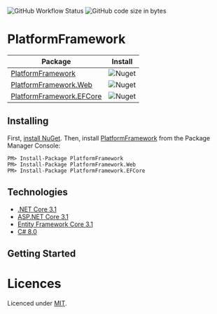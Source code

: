 ![GitHub Workflow Status](https://img.shields.io/github/workflow/status/vermilion/PlatformFramework/.NET%20Core?style=flat-square)
![GitHub code size in bytes](https://img.shields.io/github/languages/code-size/vermilion/PlatformFramework?style=flat-square)

# PlatformFramework

| Package | Install |
| --- | --- |
| [PlatformFramework](https://www.nuget.org/packages/PlatformFramework) | ![Nuget](https://img.shields.io/nuget/v/PlatformFramework?logo=nuget&style=flat-square) |
| [PlatformFramework.Web](https://www.nuget.org/packages/PlatformFramework.Web) | ![Nuget](https://img.shields.io/nuget/v/PlatformFramework.Web?logo=nuget&style=flat-square) |
| [PlatformFramework.EFCore](https://www.nuget.org/packages/PlatformFramework.EFCore) | ![Nuget](https://img.shields.io/nuget/v/PlatformFramework.EFCore?logo=nuget&style=flat-square) |

## Installing

First, [install NuGet](https://docs.microsoft.com/nuget/guides/install-nuget). Then, install [PlatformFramework](https://www.nuget.org/packages/PlatformFramework) from the Package Manager Console:

    PM> Install-Package PlatformFramework
    PM> Install-Package PlatformFramework.Web
    PM> Install-Package PlatformFramework.EFCore

## Technologies

* [.NET Core 3.1](https://dotnet.microsoft.com/download)
* [ASP.NET Core 3.1](https://docs.microsoft.com/en-us/aspnet/core)
* [Entity Framework Core 3.1](https://docs.microsoft.com/en-us/ef/core)
* [C# 8.0](https://docs.microsoft.com/en-us/dotnet/csharp)

## Getting Started


# Licences

Licenced under [MIT](LICENSE).
